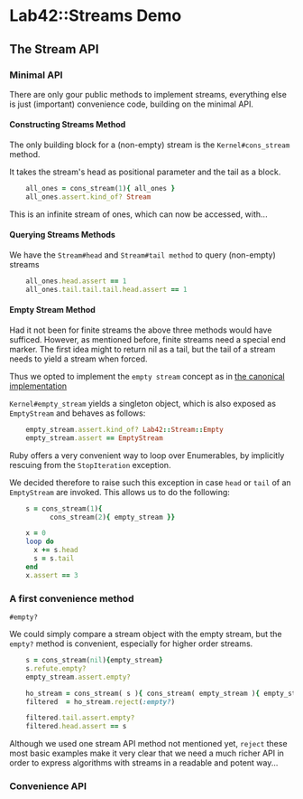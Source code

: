 # Lab42::Streams Demo

## The Stream API

### Minimal API

There are only gour public methods to implement streams, everything else is just (important)
convenience code, building on the minimal API.

#### Constructing Streams Method

The only building block for a (non-empty) stream is the `Kernel#cons_stream` method.

It takes the stream's head as positional parameter and the tail as a block.

```ruby
    all_ones = cons_stream(1){ all_ones }
    all_ones.assert.kind_of? Stream
```

This is an infinite stream of ones, which can now be accessed, with...


#### Querying Streams Methods

We have the `Stream#head` and `Stream#tail method` to query (non-empty) streams

```ruby
    all_ones.head.assert == 1
    all_ones.tail.tail.tail.head.assert == 1
```

#### Empty Stream Method

Had it not been for finite streams the above three methods would have sufficed. However, as mentioned before,
finite streams need a special end marker. The first idea might to return nil as a tail, but the tail of a stream
needs to yield a stream when forced.

Thus we opted to implement the `empty stream` concept as in [the canonical implementation](http://ocw.mit.edu/courses/electrical-engineering-and-computer-science/6-001-structure-and-interpretation-of-computer-programs-spring-2005/video-lectures/6a-streams-part-1/)

`Kernel#empty_stream` yields a singleton object, which is also exposed as `EmptyStream` and behaves as follows:

```ruby
    empty_stream.assert.kind_of? Lab42::Stream::Empty
    empty_stream.assert == EmptyStream
```

Ruby offers a very convenient way to loop over Enumerables, by implicitly rescuing from the `StopIteration` exception.

We decided therefore to raise such this exception in case `head` or `tail` of an `EmptyStream` are invoked. This allows us
to do the following:

```ruby
    s = cons_stream(1){
          cons_stream(2){ empty_stream }}

    x = 0
    loop do
      x += s.head
      s = s.tail
    end
    x.assert == 3
```

### A first convenience method

`#empty?`

We could simply compare a stream object with the empty stream, but the `empty?` method is convenient, especially for
higher order streams.

```ruby
    s = cons_stream(nil){empty_stream}
    s.refute.empty?
    empty_stream.assert.empty?

    ho_stream = cons_stream( s ){ cons_stream( empty_stream ){ empty_stream } }
    filtered  = ho_stream.reject(:empty?)

    filtered.tail.assert.empty?
    filtered.head.assert == s
```

Although we used one stream API method not mentioned yet, `reject` these most basic examples make
it very clear that we need a much richer API in order to express algorithms with streams in a readable
and potent way...

### Convenience API
